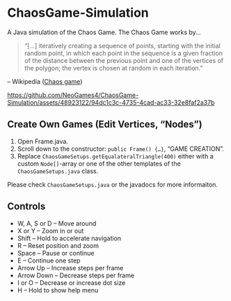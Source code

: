 # ChaosGame-Simulation

A Java simulation of the Chaos Game. The Chaos Game works by…
> “[…] iteratively creating a sequence of points, starting with the initial random point, in which each point in the sequence is a given fraction of the distance between the previous point and one of the vertices of the polygon; the vertex is chosen at random in each iteration.”

– Wikipedia ([Chaos game](https://en.wikipedia.org/wiki/Chaos_game))

https://github.com/NeoGames4/ChaosGame-Simulation/assets/48923122/94dc1c3c-4735-4cad-ac33-32e8faf2a37b

## Create Own Games (Edit Vertices, “Nodes”)
1. Open Frame.java.
2. Scroll down to the constructor: `public Frame() {…}`, “GAME CREATION”.
3. Replace `ChaosGameSetups.getEqualateralTriangle(400)` either with a custom `Node[]`-array or one of the other templates of the `ChaosGameSetups.java` class.

Please check `ChaosGameSetups.java` or the javadocs for more informaiton.

## Controls
* W, A, S or D		– Move around
* X or Y			– Zoom in or out
* Shift		– Hold to accelerate navigation
* R			– Reset position and zoom
* Space		– Pause or continue
* E			– Continue one step
* Arrow Up		– Increase steps per frame
* Arrow Down	– Decrease steps per frame
* I or O			– Decrease or increase dot size
* H			– Hold to show help menu
